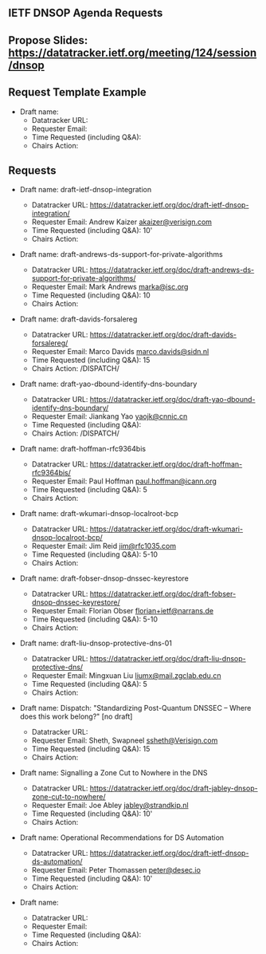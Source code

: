 ## IETF DNSOP Agenda Requests

## Propose Slides: https://datatracker.ietf.org/meeting/124/session/dnsop

## Request Template Example

*   Draft name:
    - Datatracker URL:
    - Requester Email:
    - Time Requested (including Q&A):
    - Chairs Action:

## Requests

*   Draft name: draft-ietf-dnsop-integration
    - Datatracker URL: https://datatracker.ietf.org/doc/draft-ietf-dnsop-integration/
    - Requester Email: Andrew Kaizer <akaizer@verisign.com>
    - Time Requested (including Q&A): 10'
    - Chairs Action:

*   Draft name: draft-andrews-ds-support-for-private-algorithms
    - Datatracker URL: https://datatracker.ietf.org/doc/draft-andrews-ds-support-for-private-algorithms/
    - Requester Email: Mark Andrews <marka@isc.org>
    - Time Requested (including Q&A): 10
    - Chairs Action:

*   Draft name: draft-davids-forsalereg
    - Datatracker URL: https://datatracker.ietf.org/doc/draft-davids-forsalereg/
    - Requester Email: Marco Davids <marco.davids@sidn.nl>
    - Time Requested (including Q&A): 15
    - Chairs Action: /DISPATCH/

*   Draft name: draft-yao-dbound-identify-dns-boundary
    - Datatracker URL: https://datatracker.ietf.org/doc/draft-yao-dbound-identify-dns-boundary/
    - Requester Email: Jiankang Yao <yaojk@cnnic.cn>
    - Time Requested (including Q&A):
    - Chairs Action: /DISPATCH/

*   Draft name: draft-hoffman-rfc9364bis
    - Datatracker URL: https://datatracker.ietf.org/doc/draft-hoffman-rfc9364bis/
    - Requester Email: Paul Hoffman <paul.hoffman@icann.org>
    - Time Requested (including Q&A): 5
    - Chairs Action:

*   Draft name: draft-wkumari-dnsop-localroot-bcp
    - Datatracker URL: https://datatracker.ietf.org/doc/draft-wkumari-dnsop-localroot-bcp/
    - Requester Email: Jim Reid <jim@rfc1035.com>
    - Time Requested (including Q&A): 5-10
    - Chairs Action:

*   Draft name: draft-fobser-dnsop-dnssec-keyrestore
    - Datatracker URL: https://datatracker.ietf.org/doc/draft-fobser-dnsop-dnssec-keyrestore/
    - Requester Email: Florian Obser <florian+ietf@narrans.de>
    - Time Requested (including Q&A): 5-10
    - Chairs Action:

*   Draft name: draft-liu-dnsop-protective-dns-01
    - Datatracker URL: https://datatracker.ietf.org/doc/draft-liu-dnsop-protective-dns/
    - Requester Email: Mingxuan Liu <liumx@mail.zgclab.edu.cn>
    - Time Requested (including Q&A): 5
    - Chairs Action:

*   Draft name: Dispatch: "Standardizing Post-Quantum DNSSEC – Where does this work belong?" [no draft]
    - Datatracker URL:
    - Requester Email: Sheth, Swapneel <ssheth@Verisign.com>
    - Time Requested (including Q&A): 15
    - Chairs Action:

*   Draft name: Signalling a Zone Cut to Nowhere in the DNS
    - Datatracker URL: https://datatracker.ietf.org/doc/draft-jabley-dnsop-zone-cut-to-nowhere/
    - Requester Email: Joe Abley <jabley@strandkip.nl>
    - Time Requested (including Q&A): 10'
    - Chairs Action:

*   Draft name: Operational Recommendations for DS Automation
    - Datatracker URL: https://datatracker.ietf.org/doc/draft-ietf-dnsop-ds-automation/
    - Requester Email: Peter Thomassen <peter@desec.io>
    - Time Requested (including Q&A): 10'
    - Chairs Action:

*   Draft name:
    - Datatracker URL:
    - Requester Email:
    - Time Requested (including Q&A):
    - Chairs Action:
